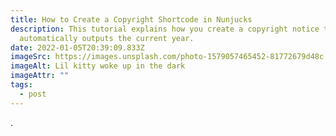 ```yaml
---
title: How to Create a Copyright Shortcode in Nunjucks
description: This tutorial explains how you create a copyright notice that
  automatically outputs the current year.
date: 2022-01-05T20:39:09.833Z
imageSrc: https://images.unsplash.com/photo-1579057465452-81772679d48c
imageAlt: Lil kitty woke up in the dark
imageAttr: ""
tags:
  - post
---
```

.
